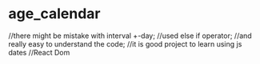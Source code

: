 # age_calendar
//there might be mistake with interval +-day;
//used else if operator;
//and really easy to understand the code;
//it is good project to learn using js dates
//React Dom
